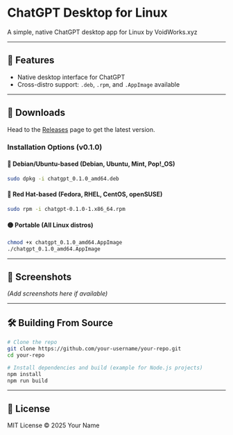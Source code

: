 # ChatGPT Desktop for Linux

A simple, native ChatGPT desktop app for Linux by VoidWorks.xyz

---

## 🚀 Features

- Native desktop interface for ChatGPT
- Cross-distro support: `.deb`, `.rpm`, and `.AppImage` available

---

## 🐧 Downloads

Head to the [Releases](https://github.com/your-username/your-repo/releases) page to get the latest version.

### Installation Options (v0.1.0)

#### 🔵 Debian/Ubuntu-based (Debian, Ubuntu, Mint, Pop!_OS)
```bash
sudo dpkg -i chatgpt_0.1.0_amd64.deb
```

#### 🔴 Red Hat-based (Fedora, RHEL, CentOS, openSUSE)
```bash
sudo rpm -i chatgpt-0.1.0-1.x86_64.rpm
```

#### 🟡 Portable (All Linux distros)
```bash
chmod +x chatgpt_0.1.0_amd64.AppImage
./chatgpt_0.1.0_amd64.AppImage
```

---

## 📸 Screenshots

*(Add screenshots here if available)*

---

## 🛠️ Building From Source

```bash
# Clone the repo
git clone https://github.com/your-username/your-repo.git
cd your-repo

# Install dependencies and build (example for Node.js projects)
npm install
npm run build
```

---

## 📄 License

MIT License © 2025 Your Name
